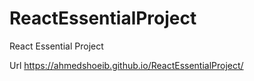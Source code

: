 # ReactEssentialProject
React Essential Project

Url https://ahmedshoeib.github.io/ReactEssentialProject/
